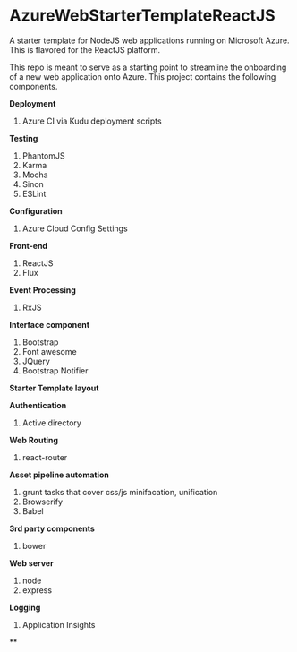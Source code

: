# AzureWebStarterTemplateReactJS
A starter template for NodeJS web applications running on Microsoft Azure. This is flavored for the ReactJS platform. 

This repo is meant to serve as a starting point to streamline the onboarding of a new web application onto Azure. This project contains the following components. 

**Deployment**
 1. Azure CI via Kudu deployment scripts
 
**Testing**
 1. PhantomJS
 2. Karma
 3. Mocha 
 4. Sinon
 5. ESLint

**Configuration**

1. Azure Cloud Config Settings

**Front-end**

1. ReactJS 
2. Flux

**Event Processing**

1. RxJS

**Interface component**

1. Bootstrap
2. Font awesome
3. JQuery
4. Bootstrap Notifier

**Starter Template layout**

**Authentication**

1. Active directory

**Web Routing**

1. react-router

**Asset pipeline automation**

1. grunt tasks that cover css/js minifacation, unification
2. Browserify
3. Babel

**3rd party components**

1. bower

**Web server**

1. node
2. express

**Logging**

1. Application Insights

**

